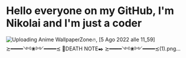 # Hello everyone on my GitHub, I'm Nikolai and I'm just a coder
![Uploading Anime WallpaperZone🔥, [5 Ago 2022 alle 11_59] ≿━━━━༺❀༻━━━━≾ 📓DEATH NOTE✒️ ≿━━━━༺❀༻━━━━≾(1).png…]()



